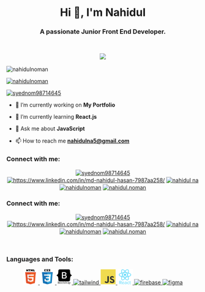 <h1 align="center">Hi 👋, I'm Nahidul</h1>
<h3 align="center">A passionate Junior Front End Developer.</h3>
</br>

<p align="center"><img src="https://pbs.twimg.com/profile_banners/1246769662882267137/1670425541/1500x500"></p>

<p align="left"> <img src="https://komarev.com/ghpvc/?username=nahidulnoman&label=Profile%20views&color=0e75b6&style=flat" alt="nahidulnoman" /> </p>

<p align="left"> <a href="https://github.com/ryo-ma/github-profile-trophy"><img src="https://github-profile-trophy.vercel.app/?username=nahidulnoman" alt="nahidulnoman" /></a> </p>

<p align="left"> <a href="https://twitter.com/syednom98714645" target="blank"><img src="https://img.shields.io/twitter/follow/syednom98714645?logo=twitter&style=for-the-badge" alt="syednom98714645" /></a> </p>

- 🔭 I’m currently working on **My Portfolio**

- 🌱 I’m currently learning **React.js**

- 💬 Ask me about **JavaScript**

- 📫 How to reach me **nahidulna5@gmail.com**

<h3 align="left">Connect with me:</h3>
<p align="center">
<a href="https://twitter.com/syednom98714645" target="blank"><img align="center" src="https://raw.githubusercontent.com/rahuldkjain/github-profile-readme-generator/master/src/images/icons/Social/twitter.svg" alt="syednom98714645" height="30" width="40" /></a>
<a href="https://linkedin.com/in/https://www.linkedin.com/in/md-nahidul-hasan-7987aa258/" target="blank"><img align="center" src="https://raw.githubusercontent.com/rahuldkjain/github-profile-readme-generator/master/src/images/icons/Social/linked-in-alt.svg" alt="https://www.linkedin.com/in/md-nahidul-hasan-7987aa258/" height="30" width="40" /></a>
<a href="https://stackoverflow.com/users/nahidul na" target="blank"><img align="center" src="https://raw.githubusercontent.com/rahuldkjain/github-profile-readme-generator/master/src/images/icons/Social/stack-overflow.svg" alt="nahidul na" height="30" width="40" /></a>
<a href="https://codesandbox.com/nahidulnoman" target="blank"><img align="center" src="https://raw.githubusercontent.com/rahuldkjain/github-profile-readme-generator/master/src/images/icons/Social/codesandbox.svg" alt="nahidulnoman" height="30" width="40" /></a>
<a href="https://instagram.com/nahidul.noman" target="blank"><img align="center" src="https://raw.githubusercontent.com/rahuldkjain/github-profile-readme-generator/master/src/images/icons/Social/instagram.svg" alt="nahidul.noman" height="30" width="40" /></a>
</p>

<h3 align="left">Connect with me:</h3>
<p align="center">
<a href="https://twitter.com/syednom98714645" target="blank"><img align="center" src="https://raw.githubusercontent.com/rahuldkjain/github-profile-readme-generator/master/src/images/icons/Social/twitter.svg" alt="syednom98714645" height="30" width="40" /></a>
<a href="https://linkedin.com/in/https://www.linkedin.com/in/md-nahidul-hasan-7987aa258/" target="blank"><img align="center" src="https://raw.githubusercontent.com/rahuldkjain/github-profile-readme-generator/master/src/images/icons/Social/linked-in-alt.svg" alt="https://www.linkedin.com/in/md-nahidul-hasan-7987aa258/" height="30" width="40" /></a>
<a href="https://stackoverflow.com/users/nahidul na" target="blank"><img align="center" src="https://raw.githubusercontent.com/rahuldkjain/github-profile-readme-generator/master/src/images/icons/Social/stack-overflow.svg" alt="nahidul na" height="30" width="40" /></a>
<a href="https://codesandbox.com/nahidulnoman" target="blank"><img align="center" src="https://raw.githubusercontent.com/rahuldkjain/github-profile-readme-generator/master/src/images/icons/Social/codesandbox.svg" alt="nahidulnoman" height="30" width="40" /></a>
<a href="https://instagram.com/nahidul.noman" target="blank"><img align="center" src="https://raw.githubusercontent.com/rahuldkjain/github-profile-readme-generator/master/src/images/icons/Social/instagram.svg" alt="nahidul.noman" height="30" width="40" /></a>
</p>
</br>
<h3 align="left">Languages and Tools:</h3>
<p align="center"> 
<a href="https://www.w3.org/html/" target="_blank" rel="noreferrer"> <img src="https://raw.githubusercontent.com/devicons/devicon/master/icons/html5/html5-original-wordmark.svg" alt="html5" width="40" height="40"/>     <a href="https://www.w3schools.com/css/" target="_blank" rel="noreferrer"> <img src="https://raw.githubusercontent.com/devicons/devicon/master/icons/css3/css3-original-wordmark.svg" alt="css3" width="40" height="40"/> </a>     <a href="https://getbootstrap.com" target="_blank" rel="noreferrer"> <img src="https://raw.githubusercontent.com/devicons/devicon/master/icons/bootstrap/bootstrap-plain-wordmark.svg" alt="bootstrap" width="40" height="40"/> </a>     <a href="https://tailwindcss.com/" target="_blank" rel="noreferrer"> <img src="https://www.vectorlogo.zone/logos/tailwindcss/tailwindcss-icon.svg" alt="tailwind" width="40" height="40"/> </a>      <a href="https://developer.mozilla.org/en-US/docs/Web/JavaScript" target="_blank" rel="noreferrer"> <img src="https://raw.githubusercontent.com/devicons/devicon/master/icons/javascript/javascript-original.svg" alt="javascript" width="40" height="40"/> </a>      <a href="https://reactjs.org/" target="_blank" rel="noreferrer"> <img src="https://raw.githubusercontent.com/devicons/devicon/master/icons/react/react-original-wordmark.svg" alt="react" width="40" height="40"/> </a>       <a href="https://firebase.google.com/" target="_blank" rel="noreferrer"> <img src="https://www.vectorlogo.zone/logos/firebase/firebase-icon.svg" alt="firebase" width="40" height="40"/> </a>       <a href="https://www.figma.com/" target="_blank" rel="noreferrer"> <img src="https://www.vectorlogo.zone/logos/figma/figma-icon.svg" alt="figma" width="40" height="40"/> </a> </p>
